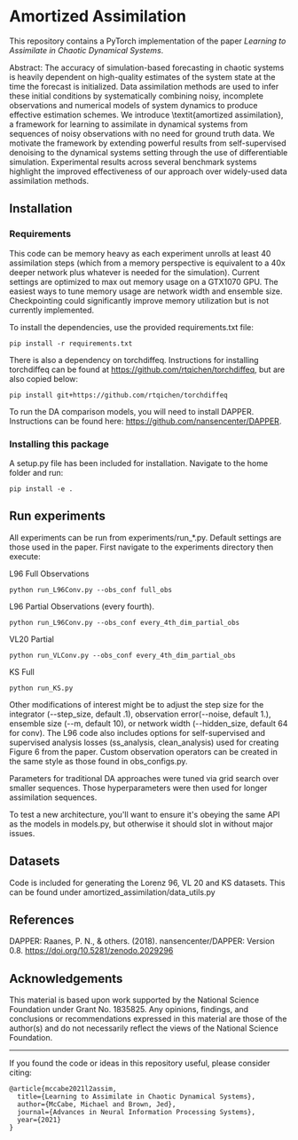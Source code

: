 # Amortized Assimilation

This repository contains a PyTorch implementation of the paper *Learning to Assimilate in Chaotic Dynamical
Systems*. 

Abstract: The accuracy of simulation-based forecasting in chaotic systems is heavily dependent on 
high-quality estimates of the system state at the time the forecast is initialized. Data assimilation 
methods are used to infer these initial conditions by systematically combining noisy, incomplete 
observations and numerical models of system dynamics to produce effective estimation schemes. We 
introduce \textit{amortized assimilation}, a framework for learning to assimilate in dynamical 
systems from sequences of noisy observations with no need for ground truth data. We motivate the 
framework by extending powerful results from self-supervised denoising to the dynamical systems 
setting through the use of differentiable simulation. Experimental results across several benchmark 
systems highlight the improved effectiveness of our approach over widely-used data assimilation 
methods.
## Installation

### Requirements

This code can be memory heavy as each experiment unrolls at least 40 assimilation steps (which from a memory 
perspective is equivalent to a 40x deeper network plus whatever is needed for the simulation). Current settings are 
optimized to max out memory usage on a GTX1070 GPU. The easiest ways to tune memory usage are network width and ensemble 
size. Checkpointing could significantly improve memory utilization but is not currently implemented.

To install the dependencies, use the provided requirements.txt file:
```
pip install -r requirements.txt 
```
There is also a dependency on torchdiffeq. Instructions for installing torchdiffeq can be found at 
https://github.com/rtqichen/torchdiffeq, but are also copied below:
```
pip install git+https://github.com/rtqichen/torchdiffeq
```
To run the DA comparison models, you will need to install DAPPER. Instructions can be found here: 
https://github.com/nansencenter/DAPPER.
### Installing this package

A setup.py file has been included for installation. Navigate to the home folder and run:

```
pip install -e . 
```

## Run experiments
All experiments can be run from experiments/run_*.py. Default settings are those used in the paper.
First navigate to the experiments directory then execute:

L96 Full Observations
```
python run_L96Conv.py --obs_conf full_obs
```
L96 Partial Observations (every fourth). 
```
python run_L96Conv.py --obs_conf every_4th_dim_partial_obs
```
VL20 Partial 
```
python run_VLConv.py --obs_conf every_4th_dim_partial_obs
```
KS Full
```
python run_KS.py 
```

Other modifications of interest might be to adjust the step size for the integrator (--step_size, default .1), 
observation error(--noise, default 1.), ensemble size (--m, default 10), or 
network width (--hidden_size, default 64 for conv). The L96 code also includes options for self-supervised 
and supervised analysis losses (ss_analysis, clean_analysis) used for creating Figure 6 from the paper. Custom observation 
operators can be created in the same style as those found in obs_configs.py. 
 
Parameters for traditional DA approaches were tuned via grid search over smaller sequences. Those hyperparameters were 
then used for longer assimilation sequences.

To test a new architecture, you'll want to ensure it's obeying the same API as the models in models.py, but otherwise
it should slot in without major issues.

## Datasets
Code is included for generating the Lorenz 96, VL 20 and KS datasets. This can be found under amortized_assimilation/data_utils.py
## References

DAPPER: Raanes, P. N., & others. (2018). nansencenter/DAPPER: Version 0.8. https://doi.org/10.5281/zenodo.2029296

## Acknowledgements

This material is based upon work supported by the National Science Foundation under Grant No. 1835825. Any opinions, findings, and conclusions or recommendations expressed in this material are those of the author(s) and do not necessarily reflect the views of the National Science Foundation.

---

If you found the code or ideas in this repository useful, please consider citing:
```
@article{mccabe2021l2assim,
  title={Learning to Assimilate in Chaotic Dynamical Systems},
  author={McCabe, Michael and Brown, Jed},
  journal={Advances in Neural Information Processing Systems},
  year={2021}
}
```
